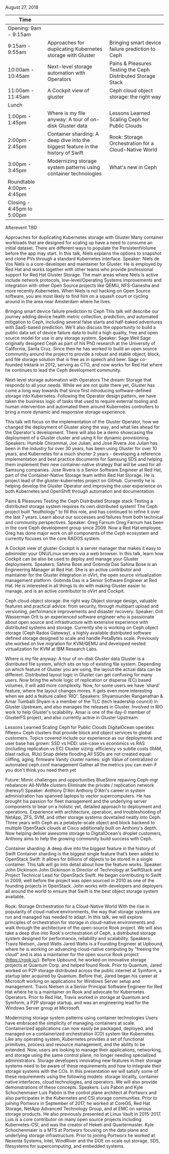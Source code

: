 August 27, 2018 

| Time  	|   	|   	|
|---	|---	|---	|
|  Opening: 9am - 9:15am 	|   	|   	|
| 9:15am - 9:55am  	|  Approaches for duplicating Kubernetes storage with Gluster 	|  Bringing smart device failure prediction to Ceph 	|
|  10:00am - 10:45am 	|  Next-level storage automation with Operators 	| Pains & Pleasures Testing the Ceph Distributed Storage Stack  	|
|   11:00am - 11:45am	|  A Cockpit view of gluster 	|   Ceph cloud object storage: the right way	|
| Lunch  	|   	|   	|
|  1:00pm - 1:45pm 	|  Where is my file anyway: A tour of on-disk Gluster data 	|   Lessons Learned Scaling Ceph for Public Clouds	|
|  2:00pm - 2:45pm	|  Container sharding: A deep dive into the biggest feature in the history of Swift 	|  Rook: Storage Orchestration for a Cloud-Native World 	|
|  3:00pm - 3:45pm		|  Modernizing storage system patterns using container technologies 	|   What's new in Ceph	|
|  Roundtable 4:00pm - 4:45pm|   	|   	|
|  Closing - 4:45pm to 5:00pm 	|   	|   	|
Afterevent TBD		

Approaches for duplicating Kubernetes storage with Gluster
Many container workloads that are designed for scaling up have a need to consume an initial dataset. There are different ways to populate the PersistentVolume before the app may start. In this talk, Niels explains the options to snapshot and clone PVs through a standard Kubernetes interface.
Speaker: Niels de Vos
Niels is a core-developer and maintainer for Gluster. He is employed by Red Hat and works together with other teams who provide professional support for Red Hat Gluster Storage. The main areas where Niels is active include network protocols, low-level/Operating Systems improvements and integration with other Open Source projects like QEMU, NFS-Ganesha and more recently Kubernetes.
When Niels is not hacking on Open Source software, you are most likely to find him on a squash court or cycling around in the area near Amsterdam where he lives.


Bringing smart device failure prediction to Ceph
This talk will describe our journey adding device health metric collection, prediction, and automated mitigation to Ceph, including several false starts and half-baked adventures with SaaS-based prediction.  We'll also discuss the opportunity to build a public data set of device failure data to build a high quality, free and open source model for use in any storage system.
Speaker: Sage Weil
Sage originally designed Ceph as part of his PhD research at the University of California, Santa Cruz. Since then he has worked to build an open source community around the project to provide a robust and stable object, block, and file storage solution that is free as in speech and beer.  Sage co-founded Inktank in 2012, serving as CTO, and now works for Red Hat where he continues to lead the Ceph development community.


Next-level storage automation with Operators
The dream: Storage that responds to all your needs. While we are not
quite there yet, Gluster has come a long way towards that since first
introducing software-defined storage into Kubernetes. Following the
Operator design pattern, we have taken the business logic of tasks
that used to require external tooling and human intervention and
automated them around Kubernetes controllers to bring a more dynamic
and responsive storage experience.

This talk will focus on the implementation of the Gluster Operator,
how we changed the deployment of Gluster along the way, and what lies
ahead for the Operator's development. There will also be a demo
showcasing the deployment of a Gluster cluster and using it for
dynamic provisioning.
Speakers: Humble Chirammal, Joe Julian, and Jose Rivera 
Joe Julian has been in the industry for over 30 years, has been using Gluster
for over 10 years, and Kubernetes for a much shorter 2 years -
developing a reference implementation and best practice documents for
Samsung SDS and helping them implement their new container-native
strategy that will be used for all Samsung companies.
Jose Rivera is a Senior Software Engineer at Red Hat, part of the
Container-Native Storage team within Red Hat Storage. He is project
lead of the gluster-kubernetes project on GitHub. Currently he is
helping develop the Gluster Operator and improving the user experience
on both Kubernetes and OpenShift through automation and documentation.

Pains & Pleasures Testing the Ceph Distributed Storage stack
Testing a distributed storage system requires its own distributed system! The Ceph project built “teuthology" to fill this role, and has continued to refine it over the last 7 years. Learn about our successes and failures from both technical and community perspectives.
Speaker: Greg Farnum 
Greg Farnum has been in the core Ceph development group since 2009. Now a Red Hat employee, Greg has done major work on all components of the Ceph ecosystem and currently focuses on the core RADOS system.

A Cockpit view of gluster
Cockpit is a server manager that makes it easy to administer your GNU/Linux servers via a web browser. In this talk, learn how Cockpit can be also be used to deploy and manage your Gluster deployments.
Speakers: Sahina Bose and Gobinda Das
Sahina Bose is an Engineering Manager at Red Hat. She is an active contributor and maintainer for the Gluster integration in oVirt, the open source virtualization management platform. 
Gobinda Das is a Senior Software Engineer at Red Hat. He is interested in all things to do with making Gluster easier to manage, and is an active contributor to oVirt and Cockpit.


Ceph cloud object storage: the right way
Object storage design, valuable features and practical advice: from security, through multipart upload and versioning, performance improvements and disaster recovery.
Speaker: Orit Wasserman
Orit is an experienced software engineer who is passionate about open source and infrastructure with extensive experience with distributed systems and storage. Currently she is working on Ceph object storage (Ceph Rados Gateway), a highly available distributed software defined storage designed to scale and handle PetaBytes scale. Previously she worked on live migration for KVM/QEMU and developed nested virtualization for KVM at IBM Research Labs.


Where is my file anyway: A tour of on-disk Gluster data
Gluster is a distributed file system, which sits on top of existing file system. Depending on which feature of Gluster you are using, the layout the actual data can be different. Distributed layout logic in Gluster can get confusing for many users. Now bring the whole logic of replication or disperse (EC) based volumes, it will add more complexity. Now, for some users we have 'shard' feature, where the layout changes mores. It gets even more interesting when we add a feature called 'RIO'.
Speakers: Shyamsunder Ranganathan & Amar Tumballi 
Shyam is a member of the TLC (tech leadership council) in Gluster Upstream, and also manages the releases in Gluster. Involved in RIO work to help Gluster's scalability. 
Amar is one of the day-0 member of GlusterFS project, and also currently active in Gluster Upstream.

Lessons Learned Scaling Ceph for Public Clouds
DigitalOcean operates fifteen+ Ceph clusters that provide block and object services to global customers.  Topics covered include our experience as our deployments and user base has grown:
SSD vs HDD:  use-case vs economics vs RAS (including replication vs EC)
Cluster sizing:  efficiency vs subtle costs (RAM, blast radius, RUs)
Snap delete flooding
All SSDs are not created equal: cliffing, aging, firmware
Vanity cluster names:  sigh
Value of centralized or automated ceph.conf management
Gather all the metrics you can even if you don't think you need them yet

Future:
Mimic challenges and opportunities
BlueStore repaving
Ceph-mgr rebalancer
All-NVMe clusters
Eliminate the private / replication network (heresy!)
Speaker: Anthony D'Atri
Anthony D'Atri's career in system administration has spanned laptops to vector supercomputers. He has brought his passion for fleet management and the underlying server components to bear on a holistic yet, detailed approach to deployment and operations. Experience with architecture, operation, and troubleshooting of NetApp, ZFS, SVM, and other storage systems dovetailed neatly into Ceph. Three years with Ceph as a petabyte-scale object and block backend to multiple OpenStack clouds at Cisco additionally built on Anthony's depth. Now helping deliver awesome storage to DigitalOcean's droplet customers, Anthony aims to help the growing community build success with Ceph.

Container sharding: A deep dive into the biggest feature in the history of Swift 
Container sharding is the biggest single feature that’s been added to OpenStack Swift. It allows for billions of objects to be stored in a single container. This talk will go into detail about how the feature works.
Speaker: John Dickinson
John Dickinson is Director of Technology at SwiftStack and Project Technical Lead for OpenStack Swift. He began contributing to Swift in 2009, well before the project was open sourced in 2010 as one of the founding projects in OpenStack. John works with developers and deployers all around the world to ensure that Swift is the best object storage system available.

Rook: Storage Orchestration for a Cloud-Native World
With the rise in popularity of cloud-native environments, the way that storage systems are run and managed has needed to adapt. In this talk, we will explore principles of orchestration for storage in cloud-native environments and walk through the architecture of the open-source Rook project.  We will also take a deep dive into Rook's orchestration of Ceph, a distributed storage system designed for performance, reliability and scalability.
Speakers: Travis Nielsen, Jared Watts
Jared Watts is a Founding Engineer at Upbound, where he is working on advancing cloud-native computing by "freeing the cloud" and is also a maintainer for the open source Rook project (https://rook.io/). Before Upbound, he worked on innovative storage projects at Quantum Corp. and helped found Rook. Prior to Quantum, Jared worked on P2P storage distributed across the public internet at Symform, a startup later acquired by Quantum. Before that, Jared began his career at Microsoft working on applications for Windows Server setup and management.
Travis Nielsen is a Senior Principal Software Engineer for Red Hat where he is a maintainer on Rook and advocate for Kubernetes Operators. Prior to Red Hat, Travis worked in storage at Quantum and Symform, a P2P storage startup, and was an engineering lead for the Windows Server group at Microsoft.

Modernizing storage system patterns using container technologies
Users have embraced the simplicity of managing containers at scale. Containerized applications can now easily be packaged, deployed, and managed on a containerized orchestration (CO) system like Kubernetes. Like any operating system, Kubernetes provides a set of functional primitives, process and resource management, and the ability to be extended. Now, users are looking to manage their applications, networking, and storage using the same control plane, no longer needing specialized administrators. Storage developers innovating new features in their storage systems need to be aware of these requirements and how to integrate their storage systems with the COs. In this presentation we will satisfy some of these requirements using the following models: storage locality, container native interfaces, cloud technologies, and operators. We will also provide demonstrations of these concepts.
Speakers: Luis Pabón and Kyle Schochenmaier
Luis Pabón is the control plane architect at Portworx and also participates in the Kubernetes and CSI storage communities. Prior to joining Portworx in September of 2017, he worked at CoreOS, Red Hat Storage, NetApp Advanced Technology Group, and at EMC on various storage products. He also previously presented at Linux Vault in 2015-2017. Luis is a core contributor on many open source projects including Kubernetes-CSI, and was the creator of Heketi and Quartermaster. Kyle Schochenmaier is a MTS at Portworx focusing on the data plane and underlying storage infrastructure. Prior to joining Portworx he worked at Nexenta Systems, Intel, WindRiver and the DOE on scale out storage, SDS, filesystems for supercomputing, and embedded systems.

